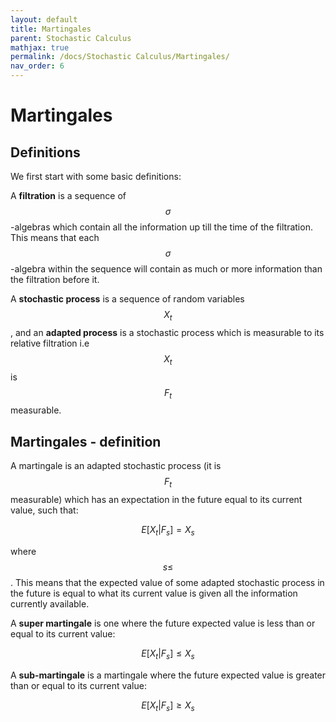 ```yaml
---
layout: default
title: Martingales
parent: Stochastic Calculus
mathjax: true
permalink: /docs/Stochastic Calculus/Martingales/
nav_order: 6
---
```

# Martingales
## Definitions
We first start with some basic definitions:

A **filtration** is a sequence of $$\sigma$$-algebras which contain all the information up till the time of the filtration. This means that each $$\sigma$$-algebra within the sequence will contain as much or more information than the filtration before it.

A **stochastic process** is a sequence of random variables $$X_t$$, and an **adapted process** is a stochastic process which is measurable to its relative filtration i.e $$X_t$$ is $$F_t$$ measurable. 

## Martingales - definition
A martingale is an adapted stochastic process (it is $$F_t$$ measurable) which has an expectation in the future equal to its current value, such that:

$$E[X_t|F_s] = X_s$$

where $$s\leq$$. This means that the expected value of some adapted stochastic process in the future is equal to what its current value is given all the information currently available.

A **super martingale** is one where the future expected value is less than or equal to its current value:

$$E[X_t|F_s] \leq X_s$$

A **sub-martingale** is a martingale where the future expected value is greater than or equal to its current value:

$$E[X_t|F_s] \geq X_s$$
